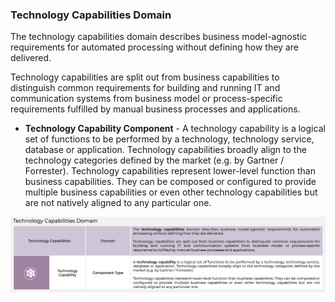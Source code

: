 ### Technology Capabilities Domain
The technology capabilities domain describes business model-agnostic requirements for automated processing without defining how they are delivered.

Technology capabilities are split out from business capabilities to distinguish common requirements for building and running IT and communication systems from business model or process-specific requirements fulfilled by manual business processes and applications.

- **Technology Capability Component** - A technology capability is a logical set of functions to be performed by a technology, technology service, database or application. Technology capabilities broadly align to the technology categories defined by the market (e.g. by Gartner / Forrester). Technology capabilities represent lower-level function than business capabilities. They can be composed or configured to provide multiple business capabilities or even other technology capabilities but are not natively aligned to any particular one.

![](Journal/Jeff/Business%20stuff/Business%20Strategy%20Stuff/Ardoq/Meta%20Model/01%20High%20Level%20Metamodel%20Concepts/attachments/Pasted%20image%2020231101132838.png)
